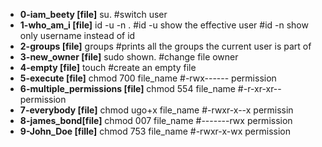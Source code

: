 - **0-iam_beety [file]**
su. 
#switch user
- **1-who_am_i [file]**
id -u -n . 
#id -u show the effective user
#id -n show only username instead of id 
- **2-groups [file]**
groups 
#prints all the groups the current user is part of
- **3-new_owner [file]**
sudo shown. 
#change file owner
- **4-empty [file]**
touch 
#create an empty file
- **5-execute [file]**
chmod 700 file_name 
#-rwx------ permission
- **6-multiple_permissions [file]**
chmod 554 file_name 
#-r-xr-xr-- permission
- **7-everybody [file]**
chmod ugo+x file_name
#-rwxr-x--x permissin
- **8-james_bond[file]**
chmod 007 file_name
#-------rwx permission
- **9-John_Doe [fille]**
chmod 753 file_name
#-rwxr-x-wx permission
